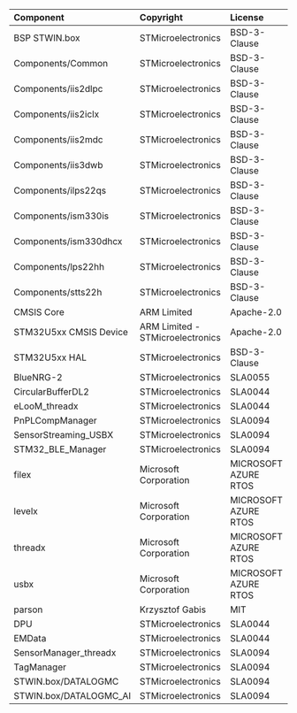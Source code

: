 | Component                     | Copyright            				| License   			|
|:---------                     |:-------              				|:----------			|
| BSP STWIN.box				  	| STMicroelectronics				| BSD-3-Clause			|
| Components/Common			  	| STMicroelectronics				| BSD-3-Clause	        |
| Components/iis2dlpc			| STMicroelectronics				| BSD-3-Clause	        |
| Components/iis2iclx			| STMicroelectronics				| BSD-3-Clause	        |
| Components/iis2mdc			| STMicroelectronics				| BSD-3-Clause	        |
| Components/iis3dwb   			| STMicroelectronics				| BSD-3-Clause	        |
| Components/ilps22qs			| STMicroelectronics				| BSD-3-Clause	        |
| Components/ism330is			| STMicroelectronics				| BSD-3-Clause	        |
| Components/ism330dhcx			| STMicroelectronics				| BSD-3-Clause	        |
| Components/lps22hh			| STMicroelectronics				| BSD-3-Clause	        |
| Components/stts22h			| STMicroelectronics				| BSD-3-Clause	        |
| CMSIS	Core					| ARM Limited						| Apache-2.0	        |
| STM32U5xx CMSIS Device		| ARM Limited - STMicroelectronics	| Apache-2.0	        |
| STM32U5xx HAL				  	| STMicroelectronics				| BSD-3-Clause	        |
| BlueNRG-2					  	| STMicroelectronics				| SLA0055	            |
| CircularBufferDL2				| STMicroelectronics				| SLA0044	            |
| eLooM_threadx					| STMicroelectronics				| SLA0044	            |
| PnPLCompManager		      	| STMicroelectronics				| SLA0094	            |
| SensorStreaming_USBX			| STMicroelectronics				| SLA0094	            |
| STM32_BLE_Manager				| STMicroelectronics				| SLA0094	            |
| filex							| Microsoft Corporation				| MICROSOFT AZURE RTOS	|
| levelx						| Microsoft Corporation				| MICROSOFT AZURE RTOS	|
| threadx 						| Microsoft Corporation				| MICROSOFT AZURE RTOS	|
| usbx							| Microsoft Corporation				| MICROSOFT AZURE RTOS	|
| parson	                 	| Krzysztof Gabis		   			| MIT	                |
| DPU							| STMicroelectronics				| SLA0044	            |
| EMData				      	| STMicroelectronics				| SLA0044	            |
| SensorManager_threadx  		| STMicroelectronics				| SLA0094	            |
| TagManager			      	| STMicroelectronics				| SLA0094	            |
| STWIN.box/DATALOGMC		  	| STMicroelectronics				| SLA0094	            |
| STWIN.box/DATALOGMC_AI	  	| STMicroelectronics				| SLA0094	            |
